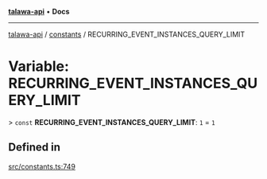[**talawa-api**](../../README.md) • **Docs**

***

[talawa-api](../../modules.md) / [constants](../README.md) / RECURRING\_EVENT\_INSTANCES\_QUERY\_LIMIT

# Variable: RECURRING\_EVENT\_INSTANCES\_QUERY\_LIMIT

\> `const` **RECURRING\_EVENT\_INSTANCES\_QUERY\_LIMIT**: `1` = `1`

## Defined in

[src/constants.ts:749](https://github.com/PalisadoesFoundation/talawa-api/blob/2f8fb6988cd34004fbbf76550c8eef691b861a19/src/constants.ts#L749)

